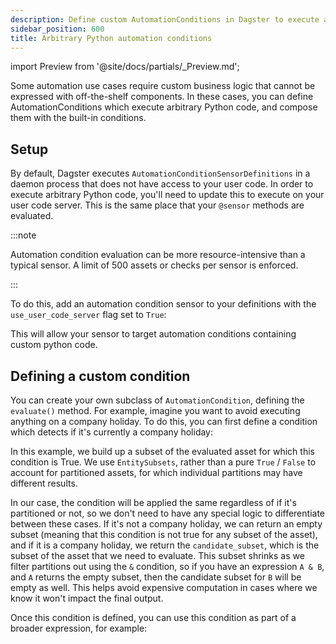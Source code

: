 ```yaml
---
description: Define custom AutomationConditions in Dagster to execute arbitrary Python code to handle complex business logic.
sidebar_position: 600
title: Arbitrary Python automation conditions
---
```


import Preview from '@site/docs/partials/\_Preview.md';

<Preview />

Some automation use cases require custom business logic that cannot be expressed with off-the-shelf components. In these cases, you can define AutomationConditions which execute arbitrary Python code, and compose them with the built-in conditions.

## Setup

By default, Dagster executes `AutomationConditionSensorDefinitions` in a daemon process that does not have access to your user code. In order to execute arbitrary Python code, you'll need to update this to execute on your user code server. This is the same place that your `@sensor` methods are evaluated.

:::note

Automation condition evaluation can be more resource-intensive than a typical sensor. A limit of 500 assets or checks per sensor is enforced.

:::

To do this, add an automation condition sensor to your definitions with the `use_user_code_server` flag set to `True`:

<CodeExample path="docs_snippets/docs_snippets/concepts/declarative_automation/sensors/arbitray_python.py" />

This will allow your sensor to target automation conditions containing custom python code.

## Defining a custom condition

You can create your own subclass of `AutomationCondition`, defining the `evaluate()` method. For example, imagine you want to avoid executing anything on a company holiday. To do this, you can first define a condition which detects if it's currently a company holiday:

<CodeExample path="docs_snippets/docs_snippets/concepts/declarative_automation/sensors/custom_condition.py" startAfter="start_custom_condition" endBefore="end_custom_condition" />

In this example, we build up a subset of the evaluated asset for which this condition is True. We use `EntitySubsets`, rather than a pure `True` / `False` to account for partitioned assets, for which individual partitions may have different results.

In our case, the condition will be applied the same regardless of if it's partitioned or not, so we don't need to have any special logic to differentiate between these cases. If it's not a company holiday, we can return an empty subset (meaning that this condition is not true for any subset of the asset), and if it is a company holiday, we return the `candidate_subset`, which is the subset of the asset that we need to evaluate. This subset shrinks as we filter partitions out using the `&` condition, so if you have an expression `A & B`, and `A` returns the empty subset, then the candidate subset for `B` will be empty as well. This helps avoid expensive computation in cases where we know it won't impact the final output.

Once this condition is defined, you can use this condition as part of a broader expression, for example:

<CodeExample path="docs_snippets/docs_snippets/concepts/declarative_automation/sensors/custom_condition.py" startAfter="start_conditional" endBefore="end_conditional" />
